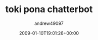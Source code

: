 ---
title: 'toki pona chatterbot'
posts: 8
hash: 'QjoEURMC'
author: 'andrew49097'
date: 2009-01-10T19:01:26+00:00
sources:
  - https://tokipona.yahoogroups.narkive.com/QjoEURMC
---